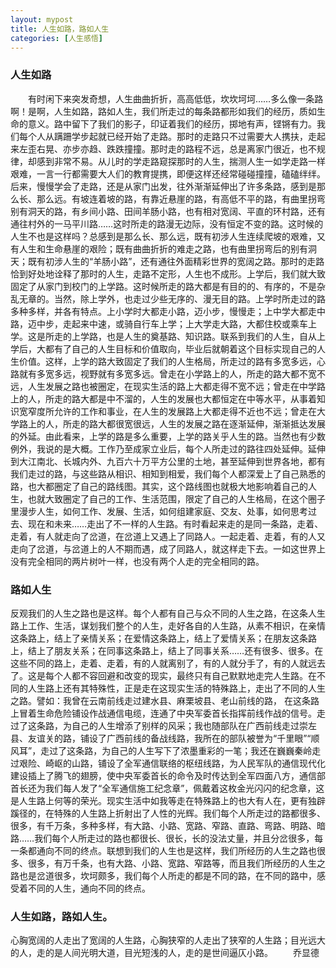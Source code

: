 ```yaml
---
layout: mypost
title: 人生如路，路如人生
categories: [人生感悟]
---
```

### 人生如路
　　有时闲下来突发奇想，人生曲曲折折，高高低低，坎坎坷坷……多么像一条路啊！是啊，人生如路，路如人生，我们所走过的每条路都形如我们的经历，质如生命的意义。路中留下了我们的影子，印证着我们的经历，掷地有声，铿锵有力。我们每个人从蹒跚学步起就已经开始了走路。那时的走路只不过需要大人携扶，走起来左歪右晃、亦步亦趋、跌跌撞撞。那时走的路程不远，总是离家门很近，也不规律，却感到非常不易。从儿时的学走路窥探那时的人生，揣测人生一如学走路一样艰难，一言一行都需要大人们的教育提携，即便这样还经常碰碰撞撞，磕磕绊绊。后来，慢慢学会了走路，还是从家门出发，往外渐渐延伸出了许多条路，感到是那么长、那么远。有坡连着坡的路，有靠近悬崖的路，有高低不平的路，有曲里拐弯别有洞天的路，有乡间小路、田间羊肠小路，也有相对宽阔、平直的环村路，还有通往村外的一马平川路……这时所走的路漫无边际，没有恒定不变的路。这时候的人生不也是这样吗？总感到是那么长、那么远，既有初涉人生连续爬坡的艰难，又有人生和生命悬崖的艰险；既有曲曲折折的难走之路，也有曲里拐弯后的别有洞天；既有初涉人生的“羊肠小路”，还有通往外面精彩世界的宽阔之路。那时的走路恰到好处地诠释了那时的人生，走路不定形，人生也不成形。上学后，我们就大致固定了从家门到校门的上学路。这时候所走的路大都是有目的的、有序的，不是杂乱无章的。当然，除上学外，也走过少些无序的、漫无目的路。上学时所走过的路多种多样，并各有特点。上小学时大都走小路，迈小步，慢慢走；上中学大都走中路，迈中步，走起来中速，或骑自行车上学；上大学走大路，大都住校或乘车上学。这是所走的上学路，也是人生的奠基路、知识路。联系到我们的人生，自从上学后，大都有了自己的人生目标和价值取向，毕业后就朝着这个目标实现自己的人生价值。这样，上学的路大致固定了我们的人生格局，所走过的路有多宽多远，心路就有多宽多远，视野就有多宽多远。曾走在小学路上的人，所走的路大都不宽不远，人生发展之路也被圈定，在现实生活的路上大都走得不宽不远；曾走在中学路上的人，所走的路大都是中不溜的，人生的发展也大都恒定在中等水平，从事着知识宽窄度所允许的工作和事业，在人生的发展路上大都走得不近也不远；曾走在大学路上的人，所走的路大都很宽很远，人生的发展之路在逐渐延伸，渐渐抵达发展的外延。由此看来，上学的路是多么重要，上学的路关乎人生的路。当然也有少数例外，我说的是大概。工作乃至成家立业后，每个人所走过的路往四处延伸。延伸到大江南北、长城内外、九百六十万平方公里的土地，甚至延伸到世界各地，都有我们走过的路，与这些路从相识、相知到相爱，我们每个人都深爱上了自己熟悉的路，也大都圈定了自己的路线图。其实，这个路线图也就极大地影响着自己的人生，也就大致圈定了自己的工作、生活范围，限定了自己的人生格局，在这个圈子里漫步人生，如何工作、发展、生活，如何组建家庭、交友、处事，如何思考过去、现在和未来……走出了不一样的人生路。有时看起来走的是同一条路，走着、走着，有人就走向了岔道，在岔道上又遇上了同路人。一起走着、走着，有的人又走向了岔道，与岔道上的人不期而遇，成了同路人，就这样走下去。一如这世界上没有完全相同的两片树叶一样，也没有两个人走的完全相同的路。
###  路如人生　
  反观我们的人生之路也是这样。每个人都有自己与众不同的人生之路，在这条人生路上工作、生活，谋划我们整个的人生，走好各自的人生路，从素不相识，在亲情这条路上，结上了亲情关系；在爱情这条路上，结上了爱情关系；在朋友这条路上，结上了朋友关系；在同事这条路上，结上了同事关系……还有很多、很多。在这些不同的路上，走着、走着，有的人就离别了，有的人就分手了，有的人就远去了。这是每个人都不容回避和改变的现实，最终只有自己默默地走完人生路。在不同的人生路上还有其特殊性，正是走在这现实生活的特殊路上，走出了不同的人生之路。譬如：我曾在云南前线走过建水县、麻栗坡县、老山前线的路， 在这条路上冒着生命危险铺设作战通信电缆，连通了中央军委首长指挥前线作战的信号。走过了这条路，为自己的人生增添了别样的风采；我也随部队在广西前线走过崇左县、友谊关的路，铺设了广西前线的备战线路，我所在的部队被誉为“千里眼”“顺风耳”，走过了这条路，为自己的人生写下了浓墨重彩的一笔；我还在巍巍秦岭走过艰险、崎岖的山路，铺设了全军通信联络的枢纽线路，为人民军队的通信现代化建设插上了腾飞的翅膀，使中央军委首长的命令及时传达到全军四面八方，通信部首长还为我们每人发了“全军通信施工纪念章”，佩戴着这枚金光闪闪的纪念章，这是人生路上何等的荣光。现实生活中如我等走在特殊路上的也大有人在，更有独辟蹊径的，在特殊的人生路上折射出了人性的光辉。我们每个人所走过的路都很多、很多，有千万条，多种多样，有大路、小路、宽路、窄路、直路、弯路、明路、暗路……我们每个人所走过的路也都很长、很长，长的没法丈量，并且分岔很多，每一条都通向不同的终点。联想到我们的人生也是这样，我们所经历的人生之路也很多、很多，有万千条，也有大路、小路、宽路、窄路等，而且我们所经历的人生之路也是岔道很多，坎坷颇多，我们每个人所走的都是不同的路，在不同的路中，感受着不同的人生，通向不同的终点。
### 人生如路，路如人生。
  心胸宽阔的人走出了宽阔的人生路，心胸狭窄的人走出了狭窄的人生路；目光远大的人，走的是人间光明大道，目光短浅的人，走的是世间逼仄小路。
　　乔显德